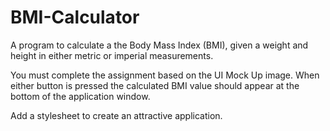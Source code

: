 # BMI-Calculator
A program to calculate a the Body Mass Index (BMI), given a weight and height in either metric or imperial measurements.

You must complete the assignment based on the UI Mock Up image. When either button is pressed the calculated BMI value should appear at the bottom of the application window.

Add a stylesheet to create an attractive application.
